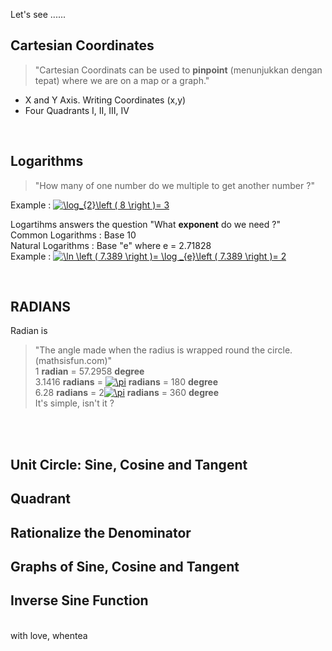 Let's see ......

## Cartesian Coordinates

> "Cartesian Coordinats can be used to **pinpoint** (menunjukkan dengan tepat) where we are on a map or a graph."  
* X and Y Axis. Writing Coordinates (x,y)  
* Four Quadrants I, II, III, IV  
<br/>

## Logarithms

> "How many of one number do we multiple to get another number ?"

Example : <a href="https://www.codecogs.com/eqnedit.php?latex=\log_{2}\left&space;(&space;8&space;\right&space;)=&space;3" target="_blank"><img src="https://latex.codecogs.com/gif.latex?\log_{2}\left&space;(&space;8&space;\right&space;)=&space;3" title="\log_{2}\left ( 8 \right )= 3" /></a>

Logartihms answers the question "What **exponent** do we need ?"  
Common Logarithms : Base 10  
Natural Logarithms : Base "e" where e = 2.71828  
Example : <a href="https://www.codecogs.com/eqnedit.php?latex=\ln&space;\left&space;(&space;7.389&space;\right&space;)=&space;\log&space;_{e}\left&space;(&space;7.389&space;\right&space;)=&space;2" target="_blank"><img src="https://latex.codecogs.com/gif.latex?\ln&space;\left&space;(&space;7.389&space;\right&space;)=&space;\log&space;_{e}\left&space;(&space;7.389&space;\right&space;)=&space;2" title="\ln \left ( 7.389 \right )= \log _{e}\left ( 7.389 \right )= 2" /></a>  

<br/>

## RADIANS

Radian is
> "The angle made when the radius is wrapped round the circle. (mathsisfun.com)"  
1 **radian** = 57.2958 **degree**  
3.1416 **radians** = <a href="https://www.codecogs.com/eqnedit.php?latex=\pi" target="_blank"><img src="https://latex.codecogs.com/gif.latex?\pi" title="\pi" /></a> **radians** = 180 **degree**  
6.28 **radians** = 2<a href="https://www.codecogs.com/eqnedit.php?latex=\pi" target="_blank"><img src="https://latex.codecogs.com/gif.latex?\pi" title="\pi" /></a> **radians** = 360 **degree**  
It's simple, isn't it ?
<br/>
<br/>


## Unit Circle: Sine, Cosine and Tangent

## Quadrant

## Rationalize the Denominator

## Graphs of Sine, Cosine and Tangent

## Inverse Sine Function

<br/>  
with love,  
whentea
